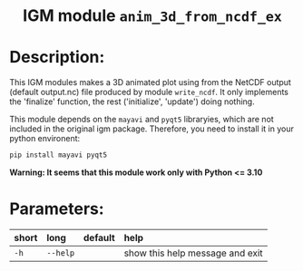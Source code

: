 ### <h1 align="center" id="title">IGM module `anim_3d_from_ncdf_ex` </h1>

# Description:

This IGM modules makes a 3D animated plot using from the NetCDF output  (default output.nc) file produced by module `write_ncdf`. It only implements the 'finalize' function, the rest ('initialize', 'update') doing nothing.

This module depends on the `mayavi` and `pyqt5` libraryies, which are not included in the original igm package. Therefore, you need to install it in your python environent:

```bash
pip install mayavi pyqt5
```

**Warning: It seems that this module work only with Python <= 3.10**
 
# Parameters: 


|short|long|default|help|
| :--- | :--- | :--- | :--- |
|`-h`|`--help`||show this help message and exit|
